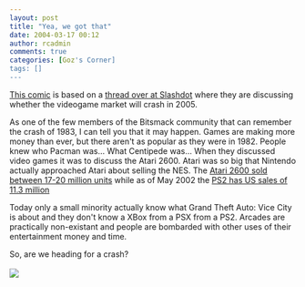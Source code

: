 ```yaml
---
layout: post
title: "Yea, we got that"
date: 2004-03-17 00:12
author: rcadmin
comments: true
categories: [Goz's Corner]
tags: []
---
```

<P><a href='modules.php?op=modload&name=Comics&file=index&action=comic&id=392'>This comic</a> is based on a <A HREF='http://games.slashdot.org/article.pl?sid=04/03/12/170251&mode=nested&tid=127&tid=166&tid=186&tid=99'>thread over at Slashdot</A> where they are discussing whether the videogame market will crash in 2005.
<br />
<P>As one of the few members of the Bitsmack community that can remember the crash of 1983, I can tell you that it may happen. Games are making more money than ever, but there aren't as popular as they were in 1982. People knew who Pacman was... What Centipede was... When they discussed video games it was to discuss the Atari 2600. Atari was so big that Nintendo actually approached Atari about selling the NES. The <A HREF='http://groups.google.com/groups?q=atari+2600+total+sales&hl=en&lr=&ie=UTF-8&oe=UTF-8&selm=vidsourcEE4oGt.2JK%40netcom.com&rnum=1'>Atari 2600 sold between 17-20 million units</A> while as of May 2002 the <A HREF='http://www.psreporter.com/playstation_2_sales.html'>PS2 has US sales of 11.3 million</A>
<br />
<P>Today only a small minority actually know what Grand Theft Auto: Vice City is about and they don't know a XBox from a PSX from a PS2. Arcades are practically non-existant and people are bombarded with other uses of their entertainment money and time.
<br />
<P>So, are we heading for a crash?<Br><br><!--more--><img src='http://dl.bitsmack.com/comics/20040317.gif' alt'' />
